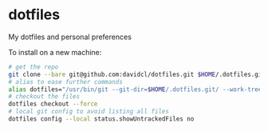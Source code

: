 # dotfiles
My dotfiles and personal preferences 

To install on a new machine:
```sh
# get the repo
git clone --bare git@github.com:davidcl/dotfiles.git $HOME/.dotfiles.git
# alias to ease further commands
alias dotfiles="/usr/bin/git --git-dir=$HOME/.dotfiles.git/ --work-tree=$HOME"
# checkout the files
dotfiles checkout --force
# local git config to avoid listing all files  
dotfiles config --local status.showUntrackedFiles no
```

